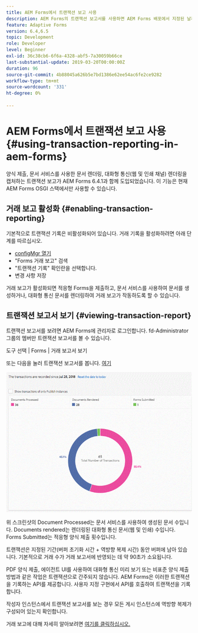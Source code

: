 ```yaml
---
title: AEM Forms에서 트랜잭션 보고 사용
description: AEM Forms의 트랜잭션 보고서를 사용하면 AEM Forms 배포에서 지정된 날짜 이후 발생한 모든 트랜잭션의 수를 유지할 수 있습니다.
feature: Adaptive Forms
version: 6.4,6.5
topic: Development
role: Developer
level: Beginner
exl-id: 36c38cb6-6f6a-4328-abf5-7a30059b66ce
last-substantial-update: 2019-03-20T00:00:00Z
duration: 96
source-git-commit: 4b88045a626b5e7bd1386e62ee54ac6fe2ce9282
workflow-type: tm+mt
source-wordcount: '331'
ht-degree: 0%

---
```


# AEM Forms에서 트랜잭션 보고 사용{#using-transaction-reporting-in-aem-forms}

양식 제출, 문서 서비스를 사용한 문서 렌더링, 대화형 통신(웹 및 인쇄 채널) 렌더링을 캡처하는 트랜잭션 보고가 AEM Forms 6.4.1과 함께 도입되었습니다. 이 기능은 현재 AEM Forms OSGI 스택에서만 사용할 수 있습니다.

## 거래 보고 활성화 {#enabling-transaction-reporting}

기본적으로 트랜잭션 기록은 비활성화되어 있습니다. 거래 기록을 활성화하려면 아래 단계를 따르십시오.

* [configMgr 열기](http://localhost:4502/system/console/configMgr)
* &quot;Forms 거래 보고&quot; 검색
* &quot;트랜잭션 기록&quot; 확인란을 선택합니다.
* 변경 사항 저장

거래 보고가 활성화되면 적응형 Forms을 제출하고, 문서 서비스를 사용하여 문서를 생성하거나, 대화형 통신 문서를 렌더링하여 거래 보고가 작동하도록 할 수 있습니다.

## 트랜잭션 보고서 보기 {#viewing-transaction-report}

트랜잭션 보고서를 보려면 AEM Forms에 관리자로 로그인합니다. fd-Administrator 그룹의 멤버만 트랜잭션 보고서를 볼 수 있습니다.

도구 선택 | Forms | 거래 보고서 보기

또는 다음을 눌러 트랜잭션 보고서를 봅니다. [여기](http://localhost:4502/mnt/overlay/fd/transaction/gui/content/report.html)

![트랜잭션 보고](assets/transactionreporting.gif)

위 스크린샷의 Document Processed는 문서 서비스를 사용하여 생성된 문서 수입니다. Documents rendered는 렌더링된 대화형 통신 문서(웹 및 인쇄) 수입니다. Forms Submitted는 적응형 양식 제출 횟수입니다.

트랜잭션은 지정된 기간(버퍼 초기화 시간 + 역방향 복제 시간) 동안 버퍼에 남아 있습니다. 기본적으로 거래 수가 거래 보고서에 반영되는 데 약 90초가 소요됩니다.

PDF 양식 제출, 에이전트 UI를 사용하여 대화형 통신 미리 보기 또는 비표준 양식 제출 방법과 같은 작업은 트랜잭션으로 간주되지 않습니다. AEM Forms은 이러한 트랜잭션을 기록하는 API를 제공합니다. 사용자 지정 구현에서 API를 호출하여 트랜잭션을 기록합니다.

작성자 인스턴스에서 트랜잭션 보고서를 보는 경우 모든 게시 인스턴스에 역방향 복제가 구성되어 있는지 확인합니다.

거래 보고에 대해 자세히 알아보려면 [여기를 클릭하십시오.](https://helpx.adobe.com/experience-manager/6-4/forms/using/transaction-reports-overview.html)

